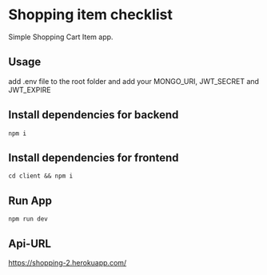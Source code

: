 # Shopping item checklist

Simple Shopping Cart Item app.

## Usage

add .env file to the root folder and add your MONGO_URI, JWT_SECRET and JWT_EXPIRE

## Install dependencies for backend

```
npm i
```

## Install dependencies for frontend

```
cd client && npm i
```

## Run App

```
npm run dev
```

## Api-URL

https://shopping-2.herokuapp.com/
